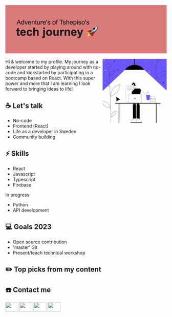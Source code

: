 [![MasterHead](https://github.com/tshepi-tech/tshepi-tech/blob/main/header.png)](https://github.com/tshepi-tech)

<img align="right" alt="Coding" width="200" length="200" src="https://github.com/tshepi-tech/tshepi-tech/blob/main/giphy-codingpurple.gif">

Hi & welcome to my profile. 
My journey as a developer started by playing around with no-code and kickstarted by participating in a bootcamp based on React. With this super power and more that I am learning I look forward to bringing ideas to life!

## ☕ Let's talk

* No-code
* Frontend (React)
* Life as a developer in Sweden
* Community building

## ⚡ Skills

* React 
* Javascript
* Typescript
* Firebase

In progress

* Python
* API development 

## 💻 Goals 2023

* Open source contribution
* 'master' Git
* Present/teach technical workshop

## ✏️ Top picks from my content

## ☎️ Contact me

<p align="left">
<a href="your link" target="blank"><img align="center" src="https://cdn.jsdelivr.net/npm/simple-icons@3.0.1/icons/twitter.svg" alt="" height="30" width="40" /></a>
<a href="your link" target="blank"><img align="center" src="https://cdn.jsdelivr.net/npm/simple-icons@3.0.1/icons/linkedin.svg" alt="" height="30" width="40" /></a>
<a href="your link" target="blank"><img align="center" src="https://cdn.jsdelivr.net/npm/simple-icons@3.0.1/icons/instagram.svg" alt="" height="30" width="40" /></a>
<a href="your link" target="blank"><img align="center" src="https://cdn.jsdelivr.net/npm/simple-icons@3.0.1/icons/youtube.svg" alt="" height="30" width="40" /></a>
</p>


<!--
**tshepi-tech/tshepi-tech** is a ✨ _special_ ✨ repository because its `README.md` (this file) appears on your GitHub profile.

Here are some ideas to get you started:

- 🔭 I’m currently working on ...
- 🌱 I’m currently learning ...
- 👯 I’m looking to collaborate on ...
- 🤔 I’m looking for help with ...
- 💬 Ask me about ...
- 📫 How to reach me: ...
- 😄 Pronouns: ...
- ⚡ Fun fact: ...

content: no code video, blog post, scrim
-->
